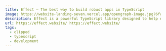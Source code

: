 ```yaml
---
title: Effect – The best way to build robust apps in TypeScript
image: https://website-landing-seven.vercel.app/opengraph-image.jpg?6fada1acf1f76e7e
description: Effect is a powerful TypeScript library designed to help developers easily create complex, synchronous, and asynchronous programs.
url: https://effect.website/ https://effect.website/
tags:
  - clipped
  - typescript
  - development
---
```

